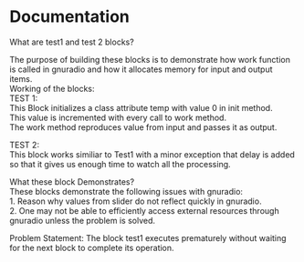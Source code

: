 # Documentation
What are test1 and test 2 blocks?<br>

   The purpose of building these blocks is to demonstrate how work function is called in gnuradio and how it allocates memory for input and output items.
<br>
Working of the blocks:<br>
   TEST 1:<br>
   This Block initializes a class attribute temp with value 0 in init method.<br>
   This value is incremented with every call to work method.<br>
   The work method reproduces value from input and passes it as output.<br>


   TEST 2:<br>
   This block works similiar to Test1 with a minor exception that delay is added so that it gives us enough time to watch all the processing.<br>


What these block Demonstrates?<br>
   These blocks demonstrate the following issues with gnuradio:<br>
     1. Reason why values from slider do not reflect quickly in gnuradio.<br>
     2. One may not be able to efficiently access external resources through gnuradio unless the problem is solved.<br>

Problem Statement:
   The block test1 executes prematurely without waiting for the next block to complete its operation.
